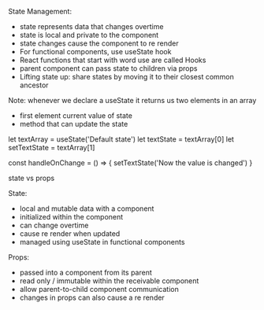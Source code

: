 State Management:

- state represents data that changes overtime
- state is local and private to the component
- state changes cause the component to re render
- For functional components, use useState hook
- React functions that start with word use are called Hooks
- parent component can pass state to children via props
- Lifting state up: share states by moving it to their closest common ancestor

Note:
whenever we declare a useState it returns us two elements in an array

- first element current value of state
- method that can update the state

let textArray = useState('Default state')
let textState = textArray[0]
let setTextState = textArray[1]

const handleOnChange = () => {
setTextState('Now the value is changed')
}


state vs props

State:
- local and mutable data with a component
- initialized within the component
- can change overtime
- cause re render when updated
- managed using useState in functional components

Props:
- passed into a component from its parent
- read only / immutable within the receivable component
- allow parent-to-child component communication
- changes in props can also cause a re render
